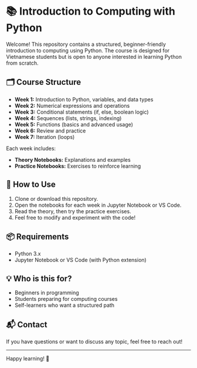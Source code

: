 # 📚 Introduction to Computing with Python

Welcome! This repository contains a structured, beginner-friendly introduction to computing using Python. The course is designed for Vietnamese students but is open to anyone interested in learning Python from scratch.

## 🗂️ Course Structure
- **Week 1:** Introduction to Python, variables, and data types
- **Week 2:** Numerical expressions and operations
- **Week 3:** Conditional statements (if, else, boolean logic)
- **Week 4:** Sequences (lists, strings, indexing)
- **Week 5:** Functions (basics and advanced usage)
- **Week 6:** Review and practice
- **Week 7:** Iteration (loops)

Each week includes:
- **Theory Notebooks:** Explanations and examples
- **Practice Notebooks:** Exercises to reinforce learning

## 📝 How to Use
1. Clone or download this repository.
2. Open the notebooks for each week in Jupyter Notebook or VS Code.
3. Read the theory, then try the practice exercises.
4. Feel free to modify and experiment with the code!

## 📦 Requirements
- Python 3.x
- Jupyter Notebook or VS Code (with Python extension)

## 💡 Who is this for?
- Beginners in programming
- Students preparing for computing courses
- Self-learners who want a structured path

## 📬 Contact
If you have questions or want to discuss any topic, feel free to reach out!

---

Happy learning! 🚀